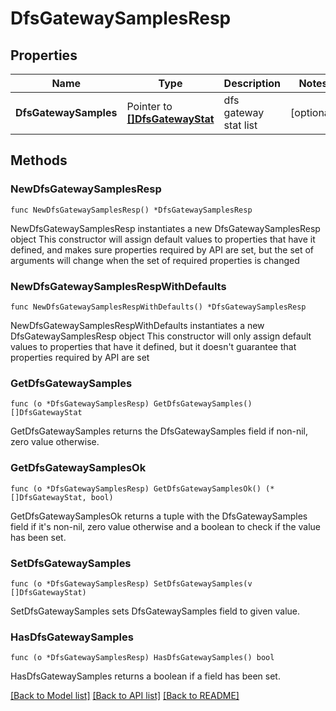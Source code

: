 # DfsGatewaySamplesResp

## Properties

Name | Type | Description | Notes
------------ | ------------- | ------------- | -------------
**DfsGatewaySamples** | Pointer to [**[]DfsGatewayStat**](DfsGatewayStat.md) | dfs gateway stat list | [optional] 

## Methods

### NewDfsGatewaySamplesResp

`func NewDfsGatewaySamplesResp() *DfsGatewaySamplesResp`

NewDfsGatewaySamplesResp instantiates a new DfsGatewaySamplesResp object
This constructor will assign default values to properties that have it defined,
and makes sure properties required by API are set, but the set of arguments
will change when the set of required properties is changed

### NewDfsGatewaySamplesRespWithDefaults

`func NewDfsGatewaySamplesRespWithDefaults() *DfsGatewaySamplesResp`

NewDfsGatewaySamplesRespWithDefaults instantiates a new DfsGatewaySamplesResp object
This constructor will only assign default values to properties that have it defined,
but it doesn't guarantee that properties required by API are set

### GetDfsGatewaySamples

`func (o *DfsGatewaySamplesResp) GetDfsGatewaySamples() []DfsGatewayStat`

GetDfsGatewaySamples returns the DfsGatewaySamples field if non-nil, zero value otherwise.

### GetDfsGatewaySamplesOk

`func (o *DfsGatewaySamplesResp) GetDfsGatewaySamplesOk() (*[]DfsGatewayStat, bool)`

GetDfsGatewaySamplesOk returns a tuple with the DfsGatewaySamples field if it's non-nil, zero value otherwise
and a boolean to check if the value has been set.

### SetDfsGatewaySamples

`func (o *DfsGatewaySamplesResp) SetDfsGatewaySamples(v []DfsGatewayStat)`

SetDfsGatewaySamples sets DfsGatewaySamples field to given value.

### HasDfsGatewaySamples

`func (o *DfsGatewaySamplesResp) HasDfsGatewaySamples() bool`

HasDfsGatewaySamples returns a boolean if a field has been set.


[[Back to Model list]](../README.md#documentation-for-models) [[Back to API list]](../README.md#documentation-for-api-endpoints) [[Back to README]](../README.md)


